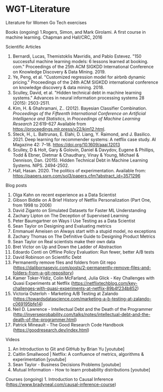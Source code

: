 # WGT-Literature
Literature for Women Go Tech exercises


Books
(ongoing) 1.Rogers, Simon, and Mark Girolami. A first course in machine learning. Chapman and Hall/CRC, 2016


Scientific Articles
1. Bernardi, Lucas, Themistoklis Mavridis, and Pablo Estevez. "150 successful machine learning models: 6 lessons learned at booking. com." Proceedings of the 25th ACM SIGKDD International Conference on Knowledge Discovery & Data Mining. 2019.
2. Ye, Peng, et al. "Customized regression model for airbnb dynamic pricing." Proceedings of the 24th ACM SIGKDD international conference on knowledge discovery & data mining. 2018. 
3. Sculley, David, et al. "Hidden technical debt in machine learning systems." Advances in neural information processing systems 28 (2015): 2503-2511.
4. Kim, H. &amp; Ghahramani, Z.. (2012). Bayesian Classifier Combination. <i>Proceedings of the Fifteenth International Conference on Artificial Intelligence and Statistics</i>, in <i>Proceedings of Machine Learning Research</i> 22:619-627 Available from https://proceedings.mlr.press/v22/kim12.html.
5. Steck, H., L. Baltrunas, E. Elahi, D. Liang, Y. Raimond, and J. Basilico. 2021. Deep learning for recommender systems: A netflix case study. AI Magazine 42: 7–18. https://doi.org/10.1609/aaai.12013
6. Sculley, D & Holt, Gary & Golovin, Daniel & Davydov, Eugene & Phillips, Todd & Ebner, Dietmar & Chaudhary, Vinay & Young, Michael & Dennison, Dan. (2015). Hidden Technical Debt in Machine Learning Systems. NIPS. 2494-2502. 
7. Hall, Hasan. 2020. The politics of experimentation. Available from: https://papers.ssrn.com/sol3/papers.cfm?abstract_id=3571296


Blog posts
1. Olga Kahn on recent experience as a Data Scientist
2. Gibson Biddle on A Brief History of Netflix Personalization (Part One, from 1998 to 2006)
3. David Ziganto on Simulated Datasets for Faster ML Understanding 
4. Zachary Lipton on The Deception of Supervised Learning
5. Peter Baumgartner on Ways I Use Testing as a Data Scientist 
6. Sean Taylor on Designing and Evaluating metrics 
7. Emmanuel Ameisen on Always start with a stupid model, no exceptions 
8. Zachary Thomas on The Definitive Guide to Designing Product Metrics 
9. Sean Taylor on Real scientists make their own data 
10. Bret Victor on Up and Down the Ladder of Abstraction 
11. Edoardo Conti on Offline Policy Evaluation: Run fewer, better A/B tests 
12. David Robinson on Scientific Debt
13. Permanently remove files and folders from Git repo (https://dalibornasevic.com/posts/2-permanently-remove-files-and-folders-from-a-git-repository)
14. Kamer Toker-Yildiz, Colin McFarland, Julia Glick - Key Challenges with Quasi Experiments at Netflix (https://netflixtechblog.com/key-challenges-with-quasi-experiments-at-netflix-89b4f234b852)
15. Victoria Osterloh - Marketing A/B Testing at Zalando (https://towardsdatascience.com/marketing-a-b-testing-at-zalando-c069195bfe14)
16. Neil D. Lawrence - Intellectual Debt and the Death of the Programmer (http://inverseprobability.com/talks/notes/intellectual-debt-and-the-death-of-the-programmer.html)
17. Patrick Mineault - The Good Research Code Handbook (https://goodresearch.dev/index.html)


Videos
1. An Introduction to Git and GitHub by Brian Yu [youtube]
2. Caitlin Smallwood | Netflix: A confluence of metrics, algorithms & experimentation [youtube]
3. Sean Taylor - Business Decisions Problems [youtube]
4. Mutual Information - How to learn probability distributions [youtube]


Courses
(ongoing) 1. Introduction to Causal Inference (https://www.bradyneal.com/causal-inference-course)
